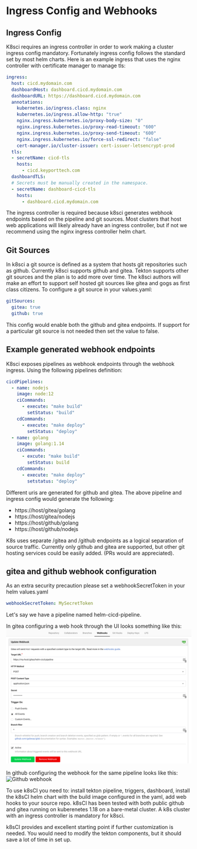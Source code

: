 # Ingress Config and Webhooks

## Ingress Config

K8sci requires an ingress controller in order to work making a cluster ingress config mandatory. Fortunately ingress config follows the standard set by most helm charts. Here is an example ingress that uses the nginx controller with certificate manager to manage tls:

```yaml
ingress:
  host: cicd.mydomain.com
  dashboardHost: dashboard.cicd.mydomain.com
  dashboardURL: https://dashboard.cicd.mydomain.com
  annotations:
    kubernetes.io/ingress.class: nginx
    kubernetes.io/ingress.allow-http: "true"
    nginx.ingress.kubernetes.io/proxy-body-size: "0"
    nginx.ingress.kubernetes.io/proxy-read-timeout: "600"
    nginx.ingress.kubernetes.io/proxy-send-timeout: "600"
    nginx.ingress.kubernetes.io/force-ssl-redirect: "false"
    cert-manager.io/cluster-issuer: cert-issuer-letsencrypt-prod
  tls:
  - secretName: cicd-tls
    hosts:
      - cicd.keyporttech.com
  dashboardTLS:
  # Secrets must be manually created in the namespace.
  - secretName: dashboard-cicd-tls
    hosts:
      - dashboard.cicd.mydomain.com
```

The ingress controller is required because k8sci generates webhook endpoints based on the pipeline and git sources. Most clusters that host web applications will likely already have an ingress controller, but if not we recommend using the nginx ingress controller helm chart.

## Git Sources
In k8sci a git source is defined as a system that hosts git repositories such as github. Currently k8sci supports github and gitea. Tekton supports other git sources and the plan is to add more over time. The k8sci authors will make an effort to support self hosted git sources like gitea and gogs as first class citizens. To configure a git source in your values.yaml:

```yaml
gitSources:
  gitea: true
  github: true
```
This config would enable both the github and gitea endpoints. If support for a particular git source is not needed then set the value to false.

## Example generated webhook endpoints

K8sci exposes pipelines as webhook endpoints through the webhook ingress. Using the following pipelines definition:

```yaml
cicdPipelines:
  - name: nodejs
    image: node:12
    ciCommands:
      - execute: "make build"
        setStatus: "build"
    cdCommands:
      - execute: "make deploy"
        setStatus: "deploy"
  - name: golang
    image: golang:1.14
    ciCommands:
      - excute: "make build"
        setStatus: build
    cdCommands:
      - execute: "make deploy"
        setstatus: "deploy"
```

 Different uris are generated for github and gitea. The above pipeline and ingress config would generate the following:
  * https://host/gitea/golang
  * https://host/gitea/nodejs
  * https://host/github/golang
  * https://host/github/nodejs

K8s uses separate /gitea and /github endpoints as a logical separation of source traffic. Currently only github and gitea are supported, but other git hosting services could be easily added. (PRs would are appreciated).

## gitea and github webhook configuration

As an extra security precaution please set a webhookSecretToken in your helm values.yaml

```yaml
webhookSecretToken: MySecretToken
```
Let's say we have a pipeline named helm-cicd-pipeline.

In gitea configuring a web hook through the UI looks something like this:
![Gitea webhook](images/gitea-webhook.png)

In github configuring the webhook for the same pipeline looks like this:
![Github webhook](/docs/images/githun-webhook.png)

To use k8sCI you need to: install tekton pipeline, triggers, dashboard, install the k8sCI helm chart with the build image configured in the yaml, add web hooks to your source repo. k8sCI has been tested with both public github and gitea running on kuberenetes 1.18 on a bare-metal cluster.
A k8s cluster with an ingress controller is mandatory for k8sci.

k8sCI provides and excellent starting point if further customization is needed. You would need to modify the tekton components, but it should save a lot of time in set up.
